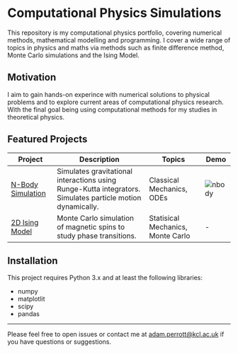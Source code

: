 # Computational Physics Simulations

This repository is my computational physics portfolio, covering numerical methods, mathematical modelling and programming. I cover a wide range of topics in physics and maths via methods such as finite difference method, Monte Carlo simulations and the Ising Model.

## Motivation

I aim to gain hands-on experince with numerical solutions to physical problems and to explore current areas of computational physics research. With the final goal being using computational methods for my studies in theoretical physics.

## Featured Projects

| Project | Description | Topics | Demo |
|---------|-------------|--------|------|
| [N-Body Simulation](projects/n_body_simulation) | Simulates gravitational interactions using Runge-Kutta integrators. Simulates particle motion dynamically. | Classical Mechanics, ODEs | ![nbody](projects/n_body_simulation/demo.gif) |
| [2D Ising Model](projects/2d_ising_model) | Monte Carlo simulation of magnetic spins to study phase transitions. | Statisical Mechanics, Monte Carlo | - |


## Installation

This project requires Python 3.x and at least the following libraries:

- numpy
- matplotlit
- scipy
- pandas

---

Please feel free to open issues or contact me at adam.perrott@kcl.ac.uk if you have questions or suggestions. 



